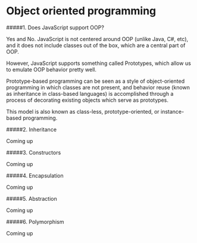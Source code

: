 Object oriented programming
===========================

#####1. Does JavaScript support OOP?

Yes and No. JavaScript is not centered around OOP (unlike Java, C#, etc), and it does not include
classes out of the box, which are a central part of OOP.

However, JavaScript supports something called Prototypes, which allow us to emulate OOP behavior pretty well.

Prototype-based programming can be seen as a style of object-oriented programming in which classes are not present, 
and behavior reuse (known as inheritance in class-based languages) is accomplished through a process of decorating 
existing objects which serve as prototypes. 

This model is also known as class-less, prototype-oriented, or instance-based programming.
  
#####2. Inheritance

  Coming up

#####3. Constructors

  Coming up

#####4. Encapsulation

  Coming up

#####5. Abstraction

  Coming up

#####6. Polymorphism

  Coming up


